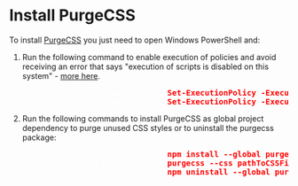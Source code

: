 # Install PurgeCSS

To install [PurgeCSS](https://purgecss.com/CLI.html#installation "PurgeCSS - Tool to remove unused CSS") you just need to open Windows PowerShell and:

1. Run the following command to enable execution of policies and avoid receiving an error that says "execution of scripts is disabled on this system" - [more here](https://stackoverflow.com/questions/4037939/powershell-says-execution-of-scripts-is-disabled-on-this-system).

    <span style="color:red; font-weight:bold;">
        <pre>
    <span style="color:white; font-weight:normal;">   (enable execution policy):</span> Set-ExecutionPolicy -ExecutionPolicy RemoteSigned -Scope LocalMachine
    <span style="color:white; font-weight:normal;"> (restrict execution policy):</span> Set-ExecutionPolicy -ExecutionPolicy Restricted -Scope LocalMachine</pre>
    </span>

2. Run the following commands to install PurgeCSS as global project dependency to purge unused CSS styles or to uninstall the purgecss package:

    <span style="color:red; font-weight:bold;">
        <pre>
    <span style="color:white; font-weight:normal;"> (globally install purgecss):</span> npm install --global purgecss
    <span style="color:white; font-weight:normal;">  (purge unused css command):</span> purgecss --css pathToCSSFiles/main-styles.css --content pathToHTMLFiles/index.html --output pathToOutputCSSFiles/purged_styles.css
    <span style="color:white; font-weight:normal;">(uninstall purgecss package):</span> npm uninstall --global purgecss</pre>
    </span>